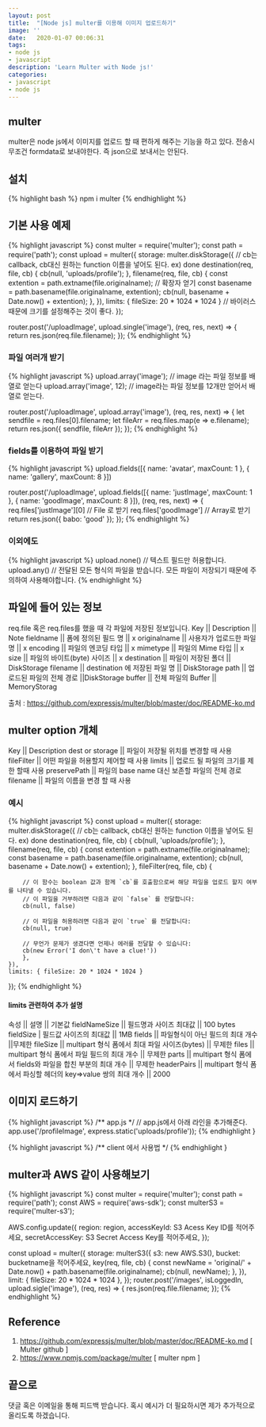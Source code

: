 ```yaml
---
layout: post
title:  "[Node js] multer를 이용해 이미지 업로드하기"
image: ''
date:   2020-01-07 00:06:31
tags:
- node js
- javascript
description: 'Learn Multer with Node js!'
categories:
- javascript
- node js
---
```


## multer
multer은 node js에서 이미지를 업로드 할 때 편하게 해주는 기능을 하고 있다.
전송시 무조건 formdata로 보내야한다. 즉 json으로 보내서는 안된다.

## 설치
{% highlight bash %}
npm i multer
{% endhighlight %}

## 기본 사용 예제
{% highlight javascript %}
const multer = require('multer');
const path = require('path');
const upload = multer({
    storage: multer.diskStorage({
        // cb는 callback, cb대신 원하는 function 이름을 넣어도 된다. ex) done
        destination(req, file, cb) {
            cb(null, 'uploads/profile');
        },
        filename(req, file, cb) {
            const extention = path.extname(file.originalname); // 확장자 얻기
            const basename = path.basename(file.originalname, extention);
            cb(null, basename + Date.now() + extention);
        },
    }),
    limits: { fileSize: 20 * 1024 * 1024 } // 바이러스때문에 크기를 설정해주는 것이 좋다.
});

router.post('/uploadImage', upload.single('image'), (req, res, next) => {
    return res.json(req.file.filename);
});
{% endhighlight %}

### 파일 여러개 받기
{% highlight javascript %}
upload.array('image'); // image 라는 파일 정보를 배열로 얻는다
upload.array('image', 12); // image라는 파일 정보를 12개만 얻어서 배열로 얻는다.

router.post('/uploadImage', upload.array('image'), (req, res, next) => {
    let sendfile = req.files[0].filename;
    let fileArr = req.files.map(e => e.filename);
    return res.json({ sendfile, fileArr });
});
{% endhighlight %}

### fields를 이용하여 파일 받기
{% highlight javascript %}
upload.fields([{ name: 'avatar', maxCount: 1 }, { name: 'gallery', maxCount: 8 }])

router.post('/uploadImage', upload.fields([{ name: 'justImage', maxCount: 1 }, { name: 'goodImage', maxCount: 8 }]), (req, res, next) => {
    req.files['justImage'][0] // File 로 받기
    req.files['goodImage'] // Array로 받기
    return res.json({ babo: 'good' });
});
{% endhighlight %}

### 이외에도
{% highlight javascript %}
upload.none() // 텍스트 필드만 허용합니다.
upload.any() // 전달된 모든 형식의 파일을 받습니다. 모든 파일이 저장되기 때문에 주의하여 사용해야합니다.
{% endhighlight %}

## 파일에 들어 있는 정보
req.file 혹은 req.files를 했을 때 각 파일에 저장된 정보입니다.
Key	|| Description || Note
fieldname || 폼에 정의된 필드 명 || x
originalname || 사용자가 업로드한 파일 명 || x
encoding || 파일의 엔코딩 타입 || x
mimetype || 파일의 Mime 타입 || x
size || 파일의 바이트(byte) 사이즈 || x
destination || 파일이 저장된 폴더 || DiskStorage
filename || destination 에 저장된 파일 명 || DiskStorage
path || 업로드된 파일의 전체 경로 ||DiskStorage
buffer || 전체 파일의 Buffer || MemoryStorag

출처 : https://github.com/expressjs/multer/blob/master/doc/README-ko.md

## multer option 개체
Key || Description
dest or storage || 파일이 저장될 위치를 변경할 때 사용
fileFilter || 어떤 파일을 허용할지 제어할 때 사용
limits || 업로드 될 파일의 크기를 제한 할때 사용
preservePath || 파일의 base name 대신 보존할 파일의 전체 경로
filename || 파일의 이름을 변경 할 때 사용

### 예시
{% highlight javascript %}
const upload = multer({
    storage: multer.diskStorage({
        // cb는 callback, cb대신 원하는 function 이름을 넣어도 된다. ex) done
        destination(req, file, cb) {
            cb(null, 'uploads/profile');
        },
        filename(req, file, cb) {
            const extention = path.extname(file.originalname);
            const basename = path.basename(file.originalname, extention);
            cb(null, basename + Date.now() + extention);
        },
        fileFilter(req, file, cb) {

        // 이 함수는 boolean 값과 함께 `cb`를 호출함으로써 해당 파일을 업로드 할지 여부를 나타낼 수 있습니다.
        // 이 파일을 거부하려면 다음과 같이 `false` 를 전달합니다:
        cb(null, false)

        // 이 파일을 허용하려면 다음과 같이 `true` 를 전달합니다:
        cb(null, true)

        // 무언가 문제가 생겼다면 언제나 에러를 전달할 수 있습니다:
        cb(new Error('I don\'t have a clue!'))
        },
    }),
    limits: { fileSize: 20 * 1024 * 1024 }
});
{% endhighlight %}

#### limits 관련하여 추가 설명
속성 || 설명 || 기본값
fieldNameSize || 필드명과 사이즈 최대값 || 100 bytes
fieldSize | 필드값 사이즈의 최대값 || 1MB
fields || 파일형식이 아닌 필드의 최대 개수 ||무제한
fileSize || multipart 형식 폼에서 최대 파일 사이즈(bytes) || 무제한
files || multipart 형식 폼에서 파일 필드의 최대 개수 || 무제한
parts || multipart 형식 폼에서 fields와 파일을 합친 부분의 최대 개수 || 무제한
headerPairs || multipart 형식 폼에서 파싱할 헤더의 key=>value 쌍의 최대 개수 || 2000

## 이미지 로드하기
{% highlight javascript %}
/** app.js */
// app.js에서 아래 라인을 추가해준다.
app.use('/profileImage', express.static('uploads/profile'));
{% endhighlight }

{% highlight javascript %}
/** client 에서 사용법 */
<v-img :src="'http://localhost:8001/profileImage/' + imgName"></v-img>
{% endhighlight }

## multer과 AWS 같이 사용해보기
{% highlight javascript %}
const multer = require('multer');
const path = require('path');
const AWS = require('aws-sdk');
const multerS3 = require('multer-s3');

AWS.config.update({
  region: region,
  accessKeyId: S3 Acess Key ID를 적어주세요,
  secretAccessKey: S3 Secret Access Key를 적어주세요,
});

const upload = multer({
    storage: multerS3({
        s3: new AWS.S3(),
        bucket: bucketname을 적어주세요,
        key(req, file, cb) {
            const newName = 'original/' + Date.now() + path.basename(file.originalname);
            cb(null, newName);
        },
    }),
    limit: { fileSize: 20 * 1024 * 1024 },
});
router.post('/images', isLoggedIn, upload.sigle('image'), (req, res) => {
    res.json(req.file.filename;
});
{% endhighlight %}

## Reference
1. https://github.com/expressjs/multer/blob/master/doc/README-ko.md [ Multer github ]
2. https://www.npmjs.com/package/multer [ multer npm ]

## 끝으로
댓글 혹은 이메일을 통해 피드백 받습니다. 혹시 예시가 더 필요하시면 제가 추가적으로 올리도록 하겠습니다.
